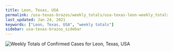 ```yaml
---
title: Leon, Texas, USA
permalink: /usa-texas-brazos/weekly_totals/usa-texas-leon-weekly_totals.html
last_updated: Jan 24, 2021
keywords: ["Leon, Texas, USA", "weekly totals"]
sidebar: usa-texas-brazos_sidebar
---
```


![Weekly Totals of Confirmed Cases for Leon, Texas, USA](/covid_tracker/images/graphs/usa-texas-leon-weekly_totals_graph.png)
